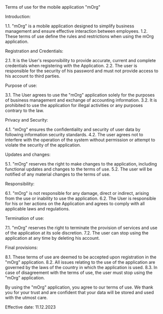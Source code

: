 Terms of use for the mobile application "mOrg"

Introduction:

1.1. "mOrg" is a mobile application designed to simplify business management and ensure effective interaction between employees.
1.2. These terms of use define the rules and restrictions when using the mOrg application.

Registration and Credentials:

2.1. It is the User's responsibility to provide accurate, current and complete credentials when registering with the Application.
2.2. The user is responsible for the security of his password and must not provide access to his account to third parties.

Purpose of use:

3.1. The User agrees to use the "mOrg" application solely for the purposes of business management and exchange of accounting information.
3.2. It is prohibited to use the application for illegal activities or any purposes contrary to the law.

Privacy and Security:

4.1. "mOrg" ensures the confidentiality and security of user data by following information security standards.
4.2. The user agrees not to interfere with the operation of the system without permission or attempt to violate the security of the application.

Updates and changes:

5.1. "mOrg" reserves the right to make changes to the application, including functional updates and changes to the terms of use.
5.2. The user will be notified of any material changes to the terms of use.

Responsibility:

6.1. "mOrg" is not responsible for any damage, direct or indirect, arising from the use or inability to use the application.
6.2. The User is responsible for his or her actions on the Application and agrees to comply with all applicable laws and regulations.

Termination of use:

7.1. "mOrg" reserves the right to terminate the provision of services and use of the application at its sole discretion.
7.2. The user can stop using the application at any time by deleting his account.

Final provisions:

8.1. These terms of use are deemed to be accepted upon registration in the "mOrg" application.
8.2. All issues relating to the use of the application are governed by the laws of the country in which the application is used.
8.3. In case of disagreement with the terms of use, the user must stop using the "mOrg" application.


By using the "mOrg" application, you agree to our terms of use. We thank you for your trust and are confident that your data will be stored and used with the utmost care.

Effective date: 11.12.2023
